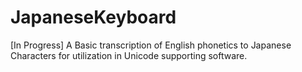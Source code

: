 # JapaneseKeyboard
[In Progress]
A Basic transcription of English phonetics to Japanese Characters for utilization in Unicode supporting software.
